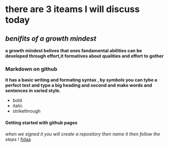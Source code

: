 # there are 3 iteams I will discuss today
## *benifits of a growth mindest* 
**a growth mindest belives that  ones fandamental abilities can be developed through effort,it formatives about qualities and effort to gother**
### Markdown on github 
**it has a basic writing and formating syntax , by *symbols* you can tybe a perfect text and type a big heading and second and make words and sentences in varied style.**
* bold
* italic
* strikethrough

#### Getting started with github pages 
*when we signed it you will create a repository then name it then follow the steps*
! [fidaa](https://post.medicalnewstoday.com/wp-content/uploads/sites/3/2018/02/how-much-of-the-brain-is-used-represented-by-digital-render-of-brain-activity-732x549.jpg)
